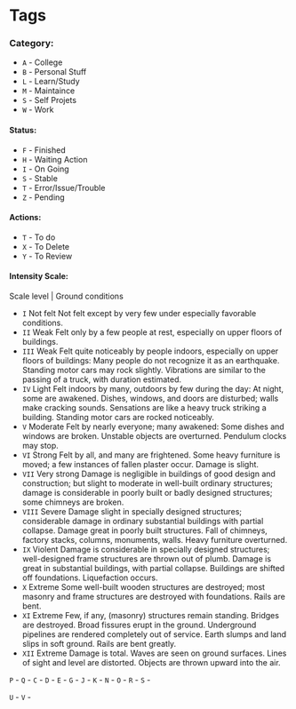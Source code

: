 # Tags

### Category:
* `A` - College
* `B` - Personal Stuff
* `L` - Learn/Study
* `M` - Maintaince
* `S` - Self Projets
* `W` - Work

#### Status:
* `F` - Finished
* `H` - Waiting Action
* `I` - On Going
* `S` - Stable
* `T` - Error/Issue/Trouble
* `Z` - Pending

#### Actions:
* `T` - To do
* `X` - To Delete
* `Y` - To Review

#### Intensity Scale:
Scale level |	Ground conditions
* `I` Not felt	Not felt except by very few under especially favorable conditions.
* `II` Weak	Felt only by a few people at rest, especially on upper floors of buildings.
* `III` Weak	Felt quite noticeably by people indoors, especially on upper floors of buildings: Many people do not recognize it as an earthquake. Standing motor cars may rock slightly. Vibrations are similar to the passing of a truck, with duration estimated.
* `IV` Light	Felt indoors by many, outdoors by few during the day: At night, some are awakened. Dishes, windows, and doors are disturbed; walls make cracking sounds. Sensations are like a heavy truck striking a building. Standing motor cars are rocked noticeably.
* `V` Moderate	Felt by nearly everyone; many awakened: Some dishes and windows are broken. Unstable objects are overturned. Pendulum clocks may stop.
* `VI` Strong	Felt by all, and many are frightened. Some heavy furniture is moved; a few instances of fallen plaster occur. Damage is slight.
* `VII` Very strong	Damage is negligible in buildings of good design and construction; but slight to moderate in well-built ordinary structures; damage is considerable in poorly built or badly designed structures; some chimneys are broken.
* `VIII` Severe	Damage slight in specially designed structures; considerable damage in ordinary substantial buildings with partial collapse. Damage great in poorly built structures. Fall of chimneys, factory stacks, columns, monuments, walls. Heavy furniture overturned.
* `IX` Violent	Damage is considerable in specially designed structures; well-designed frame structures are thrown out of plumb. Damage is great in substantial buildings, with partial collapse. Buildings are shifted off foundations. Liquefaction occurs.
* `X` Extreme	Some well-built wooden structures are destroyed; most masonry and frame structures are destroyed with foundations. Rails are bent.
* `XI` Extreme	Few, if any, (masonry) structures remain standing. Bridges are destroyed. Broad fissures erupt in the ground. Underground pipelines are rendered completely out of service. Earth slumps and land slips in soft ground. Rails are bent greatly.
* `XII` Extreme	Damage is total. Waves are seen on ground surfaces. Lines of sight and level are distorted. Objects are thrown upward into the air.


`P` - 
`Q` - 
`C` - 
`D` - 
`E` - 
`G` - 
`J` - 
`K` - 
`N` - 
`O` - 
`R` - 
`S` - 

`U` - 
`V` - 


